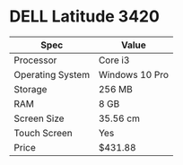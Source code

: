 # DELL Latitude 3420

| Spec | Value |
|---|---|
| Processor | Core i3 |
| Operating System | Windows 10 Pro |
| Storage | 256 MB |
| RAM | 8 GB |
| Screen Size | 35.56 cm |
| Touch Screen | Yes |
| Price | $431.88 |
